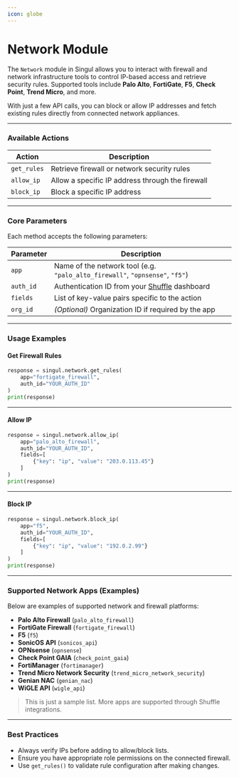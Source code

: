 ```yaml
---
icon: globe
---
```


# Network Module

The `Network` module in Singul allows you to interact with firewall and network infrastructure tools to control IP-based access and retrieve security rules. Supported tools include **Palo Alto**, **FortiGate**, **F5**, **Check Point**, **Trend Micro**, and more.

With just a few API calls, you can block or allow IP addresses and fetch existing rules directly from connected network appliances.

***

### Available Actions

| Action      | Description                                      |
| ----------- | ------------------------------------------------ |
| `get_rules` | Retrieve firewall or network security rules      |
| `allow_ip`  | Allow a specific IP address through the firewall |
| `block_ip`  | Block a specific IP address                      |

***

### Core Parameters

Each method accepts the following parameters:

| Parameter | Description                                                                  |
| --------- | ---------------------------------------------------------------------------- |
| `app`     | Name of the network tool (e.g. `"palo_alto_firewall"`, `"opnsense"`, `"f5"`) |
| `auth_id` | Authentication ID from your [Shuffle](https://shuffler.io/) dashboard        |
| `fields`  | List of key-value pairs specific to the action                               |
| `org_id`  | _(Optional)_ Organization ID if required by the app                          |

***

### Usage Examples

#### Get Firewall Rules

```python
response = singul.network.get_rules(
    app="fortigate_firewall",
    auth_id="YOUR_AUTH_ID"
)
print(response)
```

***

#### Allow IP

```python
response = singul.network.allow_ip(
    app="palo_alto_firewall",
    auth_id="YOUR_AUTH_ID",
    fields=[
        {"key": "ip", "value": "203.0.113.45"}
    ]
)
print(response)
```

***

#### Block IP

```python
response = singul.network.block_ip(
    app="f5",
    auth_id="YOUR_AUTH_ID",
    fields=[
        {"key": "ip", "value": "192.0.2.99"}
    ]
)
print(response)
```

***

### Supported Network Apps (Examples)

Below are examples of supported network and firewall platforms:

* **Palo Alto Firewall** (`palo_alto_firewall`)
* **FortiGate Firewall** (`fortigate_firewall`)
* **F5** (`f5`)
* **SonicOS API** (`sonicos_api`)
* **OPNsense** (`opnsense`)
* **Check Point GAIA** (`check_point_gaia`)
* **FortiManager** (`fortimanager`)
* **Trend Micro Network Security** (`trend_micro_network_security`)
* **Genian NAC** (`genian_nac`)
* **WiGLE API** (`wigle_api`)

> This is just a sample list. More apps are supported through Shuffle integrations.

***

### Best Practices

* Always verify IPs before adding to allow/block lists.
* Ensure you have appropriate role permissions on the connected firewall.
* Use `get_rules()` to validate rule configuration after making changes.
